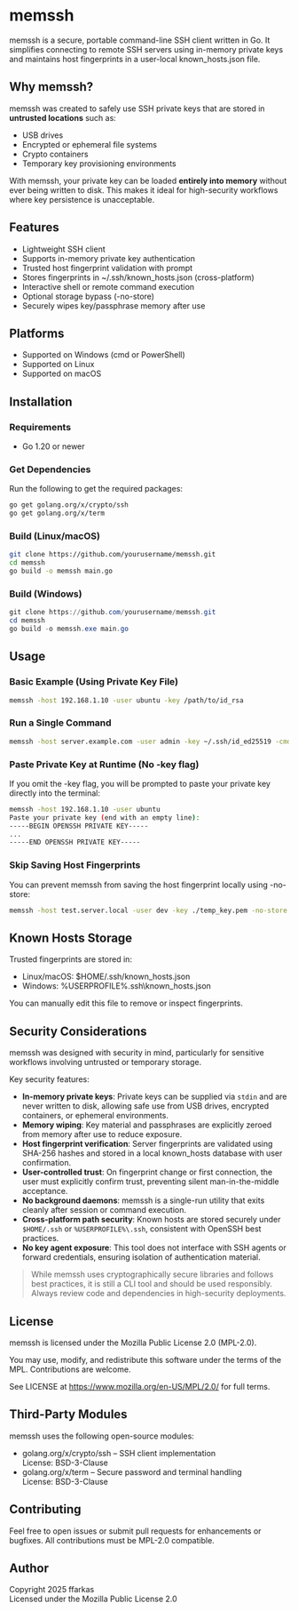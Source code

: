 # memssh

memssh is a secure, portable command-line SSH client written in Go. It simplifies connecting to remote SSH servers using in-memory private keys and maintains host fingerprints in a user-local known_hosts.json file.


## Why memssh?

memssh was created to safely use SSH private keys that are stored in **untrusted locations** such as:

- USB drives
- Encrypted or ephemeral file systems
- Crypto containers
- Temporary key provisioning environments

With memssh, your private key can be loaded **entirely into memory** without ever being written to disk. This makes it ideal for high-security workflows where key persistence is unacceptable.


## Features

- Lightweight SSH client
- Supports in-memory private key authentication
- Trusted host fingerprint validation with prompt
- Stores fingerprints in ~/.ssh/known_hosts.json (cross-platform)
- Interactive shell or remote command execution
- Optional storage bypass (-no-store)
- Securely wipes key/passphrase memory after use


## Platforms

- Supported on Windows (cmd or PowerShell)
- Supported on Linux
- Supported on macOS


## Installation

### Requirements

- Go 1.20 or newer

### Get Dependencies

Run the following to get the required packages:

```bash
go get golang.org/x/crypto/ssh
go get golang.org/x/term
```

### Build (Linux/macOS)

```bash
git clone https://github.com/yourusername/memssh.git
cd memssh
go build -o memssh main.go
```

### Build (Windows)

```powershell
git clone https://github.com/yourusername/memssh.git
cd memssh
go build -o memssh.exe main.go
```


## Usage

### Basic Example (Using Private Key File)

```bash
memssh -host 192.168.1.10 -user ubuntu -key /path/to/id_rsa
```

### Run a Single Command

```bash
memssh -host server.example.com -user admin -key ~/.ssh/id_ed25519 -cmd "uptime"
```

### Paste Private Key at Runtime (No -key flag)

If you omit the -key flag, you will be prompted to paste your private key directly into the terminal:

```bash
memssh -host 192.168.1.10 -user ubuntu
Paste your private key (end with an empty line):
-----BEGIN OPENSSH PRIVATE KEY-----
...
-----END OPENSSH PRIVATE KEY-----
```

### Skip Saving Host Fingerprints

You can prevent memssh from saving the host fingerprint locally using -no-store:

```bash
memssh -host test.server.local -user dev -key ./temp_key.pem -no-store
```


## Known Hosts Storage

Trusted fingerprints are stored in:

- Linux/macOS: $HOME/.ssh/known_hosts.json
- Windows: %USERPROFILE%\.ssh\known_hosts.json

You can manually edit this file to remove or inspect fingerprints.


## Security Considerations

memssh was designed with security in mind, particularly for sensitive workflows involving untrusted or temporary storage.

Key security features:

- **In-memory private keys**: Private keys can be supplied via `stdin` and are never written to disk, allowing safe use from USB drives, encrypted containers, or ephemeral environments.
- **Memory wiping**: Key material and passphrases are explicitly zeroed from memory after use to reduce exposure.
- **Host fingerprint verification**: Server fingerprints are validated using SHA-256 hashes and stored in a local known_hosts database with user confirmation.
- **User-controlled trust**: On fingerprint change or first connection, the user must explicitly confirm trust, preventing silent man-in-the-middle acceptance.
- **No background daemons**: memssh is a single-run utility that exits cleanly after session or command execution.
- **Cross-platform path security**: Known hosts are stored securely under `$HOME/.ssh` or `%USERPROFILE%\.ssh`, consistent with OpenSSH best practices.
- **No key agent exposure**: This tool does not interface with SSH agents or forward credentials, ensuring isolation of authentication material.

> While memssh uses cryptographically secure libraries and follows best practices, it is still a CLI tool and should be used responsibly. Always review code and dependencies in high-security deployments.


## License

memssh is licensed under the Mozilla Public License 2.0 (MPL-2.0).

You may use, modify, and redistribute this software under the terms of the MPL. Contributions are welcome.

See LICENSE at https://www.mozilla.org/en-US/MPL/2.0/ for full terms.


## Third-Party Modules

memssh uses the following open-source modules:

- golang.org/x/crypto/ssh – SSH client implementation  
  License: BSD-3-Clause
- golang.org/x/term – Secure password and terminal handling  
  License: BSD-3-Clause


## Contributing

Feel free to open issues or submit pull requests for enhancements or bugfixes. All contributions must be MPL-2.0 compatible.


## Author

Copyright 2025 ffarkas  
Licensed under the Mozilla Public License 2.0
